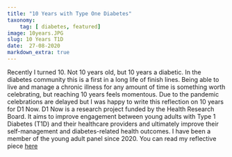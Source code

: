 ```yaml
---
title: "10 Years with Type One Diabetes"
taxonomy:
    tag: [ diabetes, featured]
image: 10years.JPG
slug: 10 Years T1D
date:  27-08-2020
markdown_extra: true
---
```


Recently I turned 10. Not 10 years old, but 10 years a diabetic.
In the diabetes community this is a first in a long life of finish lines. Being able to live and manage a chronic illness for any amount of time is something worth celebrating, but reaching 10 years feels momentous. Due to the pandemic celebrations are delayed but I was happy to write this reflection on 10 years for D1 Now.
D1 Now is a research project funded by the Health Research Board. It aims to improve engagement between young adults with Type 1 Diabetes (T1D) and their healthcare providers and ultimately improve their self-management and diabetes-related health outcomes. I have been a member of the young adult panel since 2020.
You can read my reflective piece [here](https://d1now.ie/blogs/articles/10-years-with-t1d/ "10 Years T1D")
